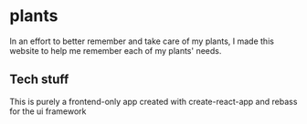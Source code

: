 # plants
In an effort to better remember and take care of my plants, I made this website to help me remember each of my plants' needs.

## Tech stuff
This is purely a frontend-only app created with create-react-app and rebass for the ui framework
